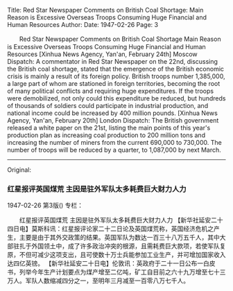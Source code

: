 Title: Red Star Newspaper Comments on British Coal Shortage: Main Reason is Excessive Overseas Troops Consuming Huge Financial and Human Resources
Author:
Date: 1947-02-26
Page: 3

　　Red Star Newspaper Comments on British Coal Shortage
    Main Reason is Excessive Overseas Troops Consuming Huge Financial and Human Resources
    [Xinhua News Agency, Yan'an, February 24th] Moscow Dispatch: A commentator in Red Star Newspaper on the 22nd, discussing the British coal shortage, stated that the emergence of the British economic crisis is mainly a result of its foreign policy. British troops number 1,385,000, a large part of whom are stationed in foreign territories, becoming the root of many political conflicts and requiring huge expenditures. If the troops were demobilized, not only could this expenditure be reduced, but hundreds of thousands of soldiers could participate in industrial production, and national income could be increased by 400 million pounds.
    [Xinhua News Agency, Yan'an, February 20th] London Dispatch: The British government released a white paper on the 21st, listing the main points of this year's production plan as increasing coal production to 200 million tons and increasing the number of miners from the current 690,000 to 730,000. The number of troops will be reduced by a quarter, to 1,087,000 by next March.



<hr /> 

Original: 


### 红星报评英国煤荒  主因是驻外军队太多耗费巨大财力人力

1947-02-26
第3版()
专栏：

　　红星报评英国煤荒
    主因是驻外军队太多耗费巨大财力人力
    【新华社延安二十四日电】莫斯科讯：红星报评论家二十二日论及英国煤荒称，英国经济危机之产生，主要是由于其外交政策的结果。英国军队为数达一百三十八万五千人，其中大部驻扎于外国领土中，成了许多政治冲突的根源，且需耗费巨大款项，若使军队复原，不但可减少这项支出，且可使数十万士兵能参加工业生产，并可增加国家收入达四亿英镑。
    【新华社延安二十日电】伦敦讯：英政府于二十一日公布一白皮书，列举今年生产计划要点为煤产增至二亿吨，矿工自目前之六十九万增至七十三万人。军队人数缩减四分之一，至明年三月减至一百零八万七千人。
